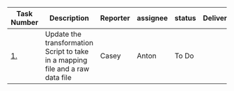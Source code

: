 | Task Number | Description                                                                    | Reporter | assignee | status | Deliverable |
| ----------- | ------------------------------------------------------------------------------ | -------- | -------- | ------ | ----------- |
| [1.](https://github.com/I-AM-project/tasks-for-volunteers/tree/main/My-Data-Ontology/task_1)          | Update the transformation Script to take in a mapping file and a raw data file | Casey    | Anton    | To Do  |             |
